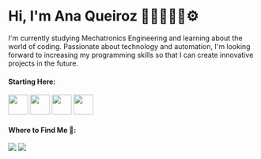 # Hi, I'm Ana Queiroz 👋🏽👩🏽‍💻⚙️

I'm currently studying Mechatronics Engineering and learning about the world of coding. Passionate about technology and automation, I'm looking forward to increasing my programming skills so that I can create innovative projects in the future. 

#### Starting Here:
  <div > 
    <img loading="lazy" src="https://cdn.jsdelivr.net/gh/devicons/devicon@latest/icons/c/c-original.svg" width="40" height="40"/>
    <img loading="lazy" src="https://cdn.jsdelivr.net/gh/devicons/devicon@latest/icons/cplusplus/cplusplus-original.svg" width="40" height="40"/>
    <img loading="lazy" src="https://cdn.jsdelivr.net/gh/devicons/devicon@latest/icons/python/python-original.svg" width="40" height="40"/>
    <img loading="lazy" src="https://cdn.jsdelivr.net/gh/devicons/devicon@latest/icons/visualstudio/visualstudio-original.svg" width="40" height="40"/>

#### Where to Find Me 🎯:

<div>
  <a href = "aplfqueiroz@gmail.com"><img loading="lazy" src="https://img.shields.io/badge/Gmail-D14836?style=for-the-badge&logo=gmail&logoColor=white" target="_blank"></a>
  <a href="https://www.linkedin.com/in/queirozanapaula" target="_blank"><img loading="lazy" src="https://img.shields.io/badge/-LinkedIn-%230077B5?style=for-the-badge&logo=linkedin&logoColor=white" target="_blank"></a>

